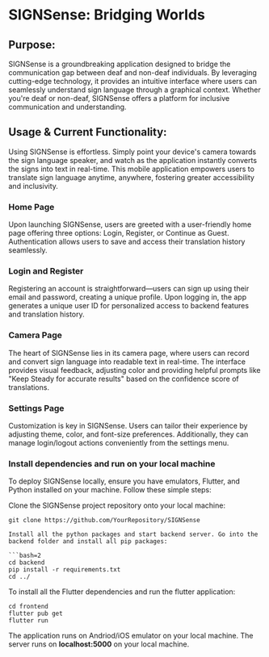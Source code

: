 # SIGNSense: Bridging Worlds

## Purpose:

SIGNSense is a groundbreaking application designed to bridge the communication gap between deaf and non-deaf individuals. By leveraging cutting-edge technology, it provides an intuitive interface where users can seamlessly understand sign language through a graphical context. Whether you're deaf or non-deaf, SIGNSense offers a platform for inclusive communication and understanding.

## Usage & Current Functionality:

Using SIGNSense is effortless. Simply point your device's camera towards the sign language speaker, and watch as the application instantly converts the signs into text in real-time. This mobile application empowers users to translate sign language anytime, anywhere, fostering greater accessibility and inclusivity.

### Home Page

Upon launching SIGNSense, users are greeted with a user-friendly home page offering three options: Login, Register, or Continue as Guest. Authentication allows users to save and access their translation history seamlessly.

### Login and Register

Registering an account is straightforward—users can sign up using their email and password, creating a unique profile. Upon logging in, the app generates a unique user ID for personalized access to backend features and translation history.

### Camera Page

The heart of SIGNSense lies in its camera page, where users can record and convert sign language into readable text in real-time. The interface provides visual feedback, adjusting color and providing helpful prompts like "Keep Steady for accurate results" based on the confidence score of translations.

### Settings Page

Customization is key in SIGNSense. Users can tailor their experience by adjusting theme, color, and font-size preferences. Additionally, they can manage login/logout actions conveniently from the settings menu.

### Install dependencies and run on your local machine

To deploy SIGNSense locally, ensure you have emulators, Flutter, and Python installed on your machine. Follow these simple steps:

Clone the SIGNSense project repository onto your local machine:

```bash=1
git clone https://github.com/YourRepository/SIGNSense

Install all the python packages and start backend server. Go into the backend folder and install all pip packages:

```bash=2
cd backend
pip install -r requirements.txt
cd ../
```

To install all the Flutter dependencies and run the flutter application:

```bash=7
cd frontend
flutter pub get
flutter run
```

The application runs on Andriod/iOS emulator on your local machine. The server runs on **localhost:5000** on your local machine.

